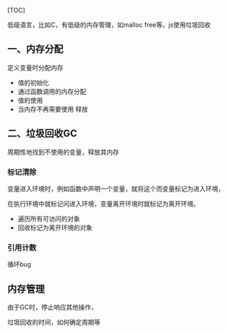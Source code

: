 [TOC]



低级语言，比如C，有低级的内存管理，如malloc free等。js使用垃圾回收

## 一、内存分配

定义变量时分配内存

* 值的初始化
* 通过函数调用的内存分配
* 值的使用
* 当内存不再需要使用  释放

## 二、垃圾回收GC

周期性地找到不使用的变量，释放其内存

### 标记清除

变量进入环境时，例如函数中声明一个变量，就将这个而变量标记为进入环境，

在执行环境中就标记问进入环境，变量离开环境时就标记为离开环境。

* 遍历所有可访问的对象
* 回收标记为离开环境的对象

### 引用计数

循环bug

## 内存管理

由于GC时，停止响应其他操作，

垃圾回收的时间，如何确定周期等